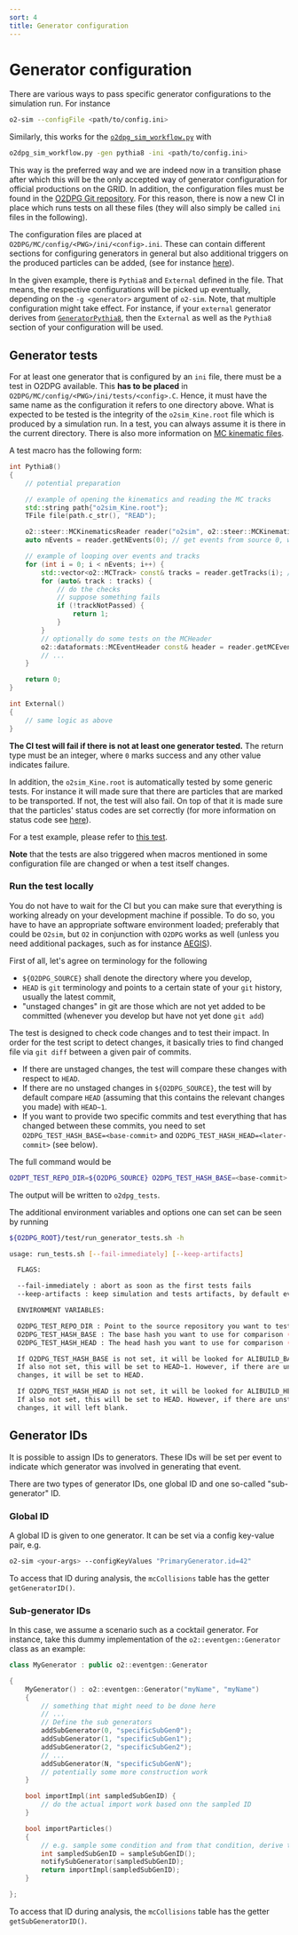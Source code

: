 ```yaml
---
sort: 4
title: Generator configuration
---
```


# Generator configuration

There are various ways to pass specific generator configurations to the simulation run. For instance
```bash
o2-sim --configFile <path/to/config.ini>
```

Similarly, this works for the [`o2dpg_sim_workflow.py`](../o2dpgworkflow/README.md/#o2dpg-workflows) with
```bash
o2dpg_sim_workflow.py -gen pythia8 -ini <path/to/config.ini>
```

This way is the preferred way and we are indeed now in a transition phase after which this will be the only accepted way of generator configuration for official productions on the GRID. In addition, the configuration files must be found in the [O2DPG Git repository](https://github.com/AliceO2Group/O2DPG).
For this reason, there is now a new CI in place which runs tests on all these files (they will also simply be called `ini` files in the following).

The configuration files are placed at `O2DPG/MC/config/<PWG>/ini/<config>.ini`. These can contain different sections for configuring generators in general but also additional triggers on the produced particles can be added,
(see for instance [here](https://github.com/AliceO2Group/O2DPG/blob/546ec5d03a57d189b4ea3c92c5a8e1d7af812d41/MC/config/PWGDQ/ini/GeneratorHF_ccbarToMuonsSemileptonic_fwdy.ini)).

In the given example, there is `Pythia8` and `External` defined in the file. That means, the respective configurations will be picked up eventually, depending on the `-g <generator>` argument of `o2-sim`. Note, that multiple configuration might take effect. For instance, if your `external` generator derives from
[`GeneratorPythia8`](https://github.com/AliceO2Group/AliceO2/blob/dev/Generators/include/Generators/GeneratorPythia8.h), then the `External` as well as the `Pythia8` section of your configuration will be used.

## Generator tests

For at least one generator that is configured by an `ini` file, there must be a test in O2DPG available. This **has to be placed** in `O2DPG/MC/config/<PWG>/ini/tests/<config>.C`. Hence, it must have the same name as the configuration it refers to one directory above. What is expected to be tested is the integrity of the `o2sim_Kine.root` file which is produced by a simulation run.
In a test, you can always assume it is there in the current directory. There is also more information on [MC kinematic files](../transport/mckine.md).

A test macro has the following form:
```cpp
int Pythia8()
{
    // potential preparation

    // example of opening the kinematics and reading the MC tracks
    std::string path{"o2sim_Kine.root"};
    TFile file(path.c_str(), "READ");

    o2::steer::MCKinematicsReader reader("o2sim", o2::steer::MCKinematicsReader::Mode::kMCKine);
    auto nEvents = reader.getNEvents(0); // get events from source 0, which is our only source

    // example of looping over events and tracks
    for (int i = 0; i < nEvents; i++) {
        std::vector<o2::MCTrack> const& tracks = reader.getTracks(i); // this is a short-cut, implicitly source 0
        for (auto& track : tracks) {
            // do the checks
            // suppose something fails
            if (!trackNotPassed) {
                return 1;
            }
        }
        // optionally do some tests on the MCHeader
        o2::dataformats::MCEventHeader const& header = reader.getMCEventHeader(0, i); // the first is the source, again, we only have that one source
        // ...
    }

    return 0;
}

int External()
{
    // same logic as above
}
```

**The CI test will fail if there is not at least one generator tested.** The return type must be an integer, where `0` marks success and any other value indicates failure.

In addition, the `o2sim_Kine.root` is automatically tested by some generic tests. For instance it will made sure that there are particles that are marked to be transported. If not, the test will also fail.
On top of that it is made sure that the particles' status codes are set correctly (for more information on status code see [here](README.md/#generator-status-codes-flagging-particles-to-be-trackedtransported)).

For a test example, please refer to [this test](https://github.com/AliceO2Group/O2DPG/blob/546ec5d03a57d189b4ea3c92c5a8e1d7af812d41/MC/config/PWGDQ/ini/tests/GeneratorHF_JPsiToMuons_fwdy.C).

**Note** that the tests are also triggered when macros mentioned in some configuration file are changed or when a test itself changes.

### Run the test locally

You do not have to wait for the CI but you can make sure that everything is working already on your development machine if possible. To do so, you have to have an appropriate software environment loaded;
preferably that could be `O2sim`, but `O2` in conjunction with `O2DPG` works as well (unless you need additional packages, such as for instance [AEGIS](https://github.com/AliceO2Group/AEGIS)).

First of all, let's agree on terminology for the following
* `${O2DPG_SOURCE}` shall denote the directory where you develop,
* `HEAD` is `git` terminology and points to a certain state of your `git` history, usually the latest commit,
* "unstaged changes" in git are those which are not yet added to be committed (whenever you develop but have not yet done `git add`)

The test is designed to check code changes and to test their impact. In order for the test script to detect changes, it basically tries to find changed file via `git diff` between a given pair of commits.
* If there are unstaged changes, the test will compare these changes with respect to `HEAD`.
* If there are no unstaged changes in `${O2DPG_SOURCE}`, the test will by default compare `HEAD` (assuming that this contains the relevant changes you made) with `HEAD~1`.
* If you want to provide two specific commits and test everything that has changed between these commits, you need to set `O2DPG_TEST_HASH_BASE=<base-commit>` and `O2DPG_TEST_HASH_HEAD=<later-commit>` (see below).

The full command would be
```bash
O2DPT_TEST_REPO_DIR=${O2DPG_SOURCE} O2DPG_TEST_HASH_BASE=<base-commit> O2DPG_TEST_HASH_HEAD=<later-commit> ${O2DPG_ROOT}/test/run_generator_tests.sh
```

The output will be written to `o2dpg_tests`.

The additional environment variables and options one can set can be seen by running
```bash
${O2DPG_ROOT}/test/run_generator_tests.sh -h

usage: run_tests.sh [--fail-immediately] [--keep-artifacts]

  FLAGS:

  --fail-immediately : abort as soon as the first tests fails
  --keep-artifacts : keep simulation and tests artifacts, by default everything but the logs is removed after each test

  ENVIRONMENT VARIABLES:

  O2DPG_TEST_REPO_DIR : Point to the source repository you want to test. (required if the current or parent directory is not the git repository to be tested)
  O2DPG_TEST_HASH_BASE : The base hash you want to use for comparison (optional)
  O2DPG_TEST_HASH_HEAD : The head hash you want to use for comparison (optional)

  If O2DPG_TEST_HASH_BASE is not set, it will be looked for ALIBUILD_BASE_HASH.
  If also not set, this will be set to HEAD~1. However, if there are unstaged
  changes, it will be set to HEAD.

  If O2DPG_TEST_HASH_HEAD is not set, it will be looked for ALIBUILD_HEAD_HASH.
  If also not set, this will be set to HEAD. However, if there are unstaged
  changes, it will left blank.
```

## Generator IDs

It is possible to assign IDs to generators. These IDs will be set per event to indicate which generator was involved in generating that event.

There are two types of generator IDs, one global ID and one so-called "sub-generator" ID.

### Global ID

A global ID is given to one generator. It can be set via a config key-value pair, e.g.
```bash
o2-sim <your-args> --configKeyValues "PrimaryGenerator.id=42"
```

To access that ID during analysis, the `mcCollisions` table has the getter `getGeneratorID()`.

### Sub-generator IDs

In this case, we assume a scenario such as a cocktail generator. For instance, take this dummy implementation of the `o2::eventgen::Generator` class as an example:

```c++
class MyGenerator : public o2::eventgen::Generator

{
    MyGenerator() : o2::eventgen::Generator("myName", "myName")
    {
        // something that might need to be done here
        // ...
        // Define the sub generators
        addSubGenerator(0, "specificSubGen0");
        addSubGenerator(1, "specificSubGen1");
        addSubGenerator(2, "specificSubGen2");
        // ...
        addSubGenerator(N, "specificSubGenN");
        // potentially some more construction work
    }

    bool importImpl(int sampledSubGenID) {
        // do the actual import work based onn the sampled ID
    }

    bool importParticles()
    {
        // e.g. sample some condition and from that condition, derive the ID that should be set
        int sampledSubGenID = sampleSubGenID();
        notifySubGenerator(sampledSubGenID);
        return importImpl(sampledSubGenID);
    }

};
```

To access that ID during analysis, the `mcCollisions` table has the getter `getSubGeneratorID()`.
